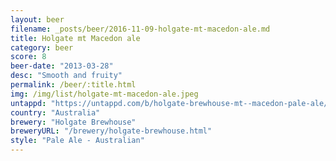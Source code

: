 ```yaml
---
layout: beer
filename: _posts/beer/2016-11-09-holgate-mt-macedon-ale.md
title: Holgate mt Macedon ale
category: beer
score: 8
beer-date: "2013-03-28"
desc: "Smooth and fruity"
permalink: /beer/:title.html
img: /img/list/holgate-mt-macedon-ale.jpeg
untappd: "https://untappd.com/b/holgate-brewhouse-mt--macedon-pale-ale/7655"
country: "Australia"
brewery: "Holgate Brewhouse"
breweryURL: "/brewery/holgate-brewhouse.html"
style: "Pale Ale - Australian"
---
```

